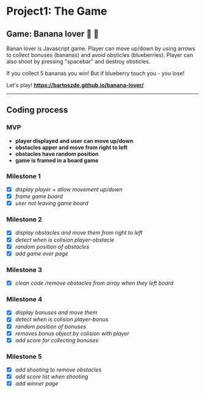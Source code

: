 # Project1: The Game

## Game: Banana lover :banana: :yellow_heart:

Banan lover is Javascript game. Player can move up/down by using arrows to collect bonuses (bananas) and avoid obsticles (blueberries). Player can also shoot by pressing "spacebar" and destroy obsticles.

If you collect 5 bananas you win! But if blueberry touch you - you lose!

Let's play! **https://bartoszde.github.io/banana-lover/** 


---
## Coding process
### MVP
- **player displayed and user can move up/down**
- **obstacles apper and move from right to left**
- **obstacles have random position**
- **game is framed in a board game**

### Milestone 1
- [x] *display player + allow movement up/down*
- [x] *frame game board*
- [x] *user not leaving game board*

### Milestone 2
- [x] *display obstacles and move them from right to left*
- [x] *detect when is colision player-obstacle*
- [x] *random position of obstacles*
- [x] *add game over page*

### Milestone 3
- [x] *clean code /remove obstacles from array when they left board*

### Milestone 4
- [x] *display bonuses and move them*
- [x] *detect when is colision player-bonus*
- [x] *random position of bonuses*
- [x] *removes bonus object by colision with player*
- [x] *add score for collecting bonuses*

### Milestone 5
- [x] *add shooting to remove obstacles*
- [x] *add score list when shooting*
- [x] *add winner page*